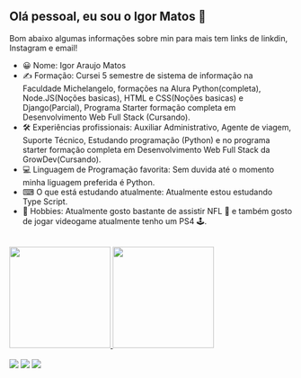 ## Olá pessoal, eu sou o Igor Matos 👋

Bom abaixo algumas informações sobre min para mais tem links de linkdin, Instagram e email!

- 😀 Nome: Igor Araujo Matos
- ✍ Formação: Cursei 5 semestre de sistema de informação na Faculdade Michelangelo, formações na Alura Python(completa), Node.JS(Noções basicas), HTML e CSS(Noções basicas) e Django(Parcial), Programa Starter formação completa em Desenvolvimento Web Full Stack (Cursando).
- 🛠 Experiências profissionais: Auxiliar Administrativo, Agente de viagem, Suporte Técnico, Estudando programação (Python) e no programa starter formação completa em Desenvolvimento Web Full Stack da GrowDev(Cursando).
- 💻 Linguagem de Programação favorita: Sem duvida até o momento minha liguagem preferida é Python.
- ⌨ O que está estudando atualmente: Atualmente estou estudando Type Script.
- 🤖 Hobbies: Atualmente gosto bastante de assistir NFL 🏈 e também gosto de jogar videogame atualmente tenho um PS4 🕹. 

<br>

<div>
<a href="https://github.com/Sarkan-DF">
<img height="180em" src="https://github-readme-stats.vercel.app/api/top-langs/?username=Sarkan-DF&layout=compact&langs_count=7&theme=dracula"/>
<img height="180em" src="https://github-readme-stats.vercel.app/api?username=Sarkan-DF&show_icons=true&theme=dracula&include_all_commits=true&count_private=true"/>
</div>
  
<br>
  
<div>
<a href="https://instagram.com/sarkan_br" target="_blank"><img src="https://img.shields.io/badge/-Instagram-%23E4405F?style=for-the-badge&logo=instagram&logoColor=white" target="_blank"></a>
<a href = "mailto:sarkan.igor@gmail.com"><img src="https://img.shields.io/badge/Gmail-D14836?style=for-the-badge&logo=gmail&logoColor=white" target="_blank"></a>
<a href="https://www.linkedin.com/in/igor-matos-22815b98" target="_blank"><img src="https://img.shields.io/badge/-LinkedIn-%230077B5?style=for-the-badge&logo=linkedin&logoColor=white" target="_blank"></a>   
</div>
